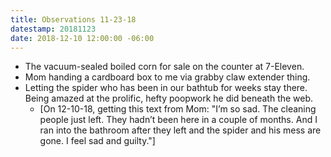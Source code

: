 ```yaml
---
title: Observations 11-23-18
datestamp: 20181123
date: 2018-12-10 12:00:00 -06:00
---
```


- The vacuum-sealed boiled corn for sale on the counter at 7-Eleven.
- Mom handing a cardboard box to me via grabby claw extender thing.
- Letting the spider who has been in our bathtub for weeks stay there. Being amazed at the prolific, hefty poopwork he did beneath the web.
	- [On 12-10-18, getting this text from Mom: "I’m so sad. The cleaning people just left. They hadn’t been here in a couple of months. And I ran into the bathroom after they left and the spider and his mess are gone. I feel sad and guilty."]
